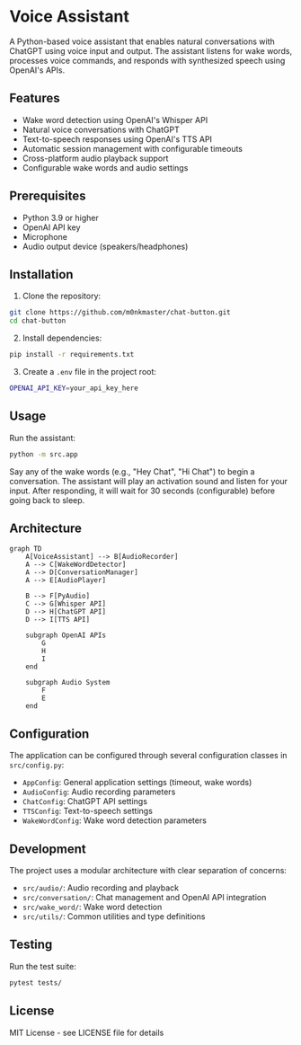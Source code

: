 # Voice Assistant

A Python-based voice assistant that enables natural conversations with ChatGPT using voice input and output. The assistant listens for wake words, processes voice commands, and responds with synthesized speech using OpenAI's APIs.

## Features

- Wake word detection using OpenAI's Whisper API
- Natural voice conversations with ChatGPT
- Text-to-speech responses using OpenAI's TTS API
- Automatic session management with configurable timeouts
- Cross-platform audio playback support
- Configurable wake words and audio settings

## Prerequisites

- Python 3.9 or higher
- OpenAI API key
- Microphone
- Audio output device (speakers/headphones)

## Installation

1. Clone the repository:
```bash
git clone https://github.com/m0nkmaster/chat-button.git
cd chat-button
```

2. Install dependencies:
```bash
pip install -r requirements.txt
```

3. Create a `.env` file in the project root:
```bash
OPENAI_API_KEY=your_api_key_here
```

## Usage

Run the assistant:
```bash
python -m src.app
```

Say any of the wake words (e.g., "Hey Chat", "Hi Chat") to begin a conversation. The assistant will play an activation sound and listen for your input. After responding, it will wait for 30 seconds (configurable) before going back to sleep.

## Architecture

```mermaid
graph TD
    A[VoiceAssistant] --> B[AudioRecorder]
    A --> C[WakeWordDetector]
    A --> D[ConversationManager]
    A --> E[AudioPlayer]
    
    B --> F[PyAudio]
    C --> G[Whisper API]
    D --> H[ChatGPT API]
    D --> I[TTS API]
    
    subgraph OpenAI APIs
        G
        H
        I
    end
    
    subgraph Audio System
        F
        E
    end
```

## Configuration

The application can be configured through several configuration classes in `src/config.py`:

- `AppConfig`: General application settings (timeout, wake words)
- `AudioConfig`: Audio recording parameters
- `ChatConfig`: ChatGPT API settings
- `TTSConfig`: Text-to-speech settings
- `WakeWordConfig`: Wake word detection parameters

## Development

The project uses a modular architecture with clear separation of concerns:

- `src/audio/`: Audio recording and playback
- `src/conversation/`: Chat management and OpenAI API integration
- `src/wake_word/`: Wake word detection
- `src/utils/`: Common utilities and type definitions

## Testing

Run the test suite:
```bash
pytest tests/
```

## License

MIT License - see LICENSE file for details